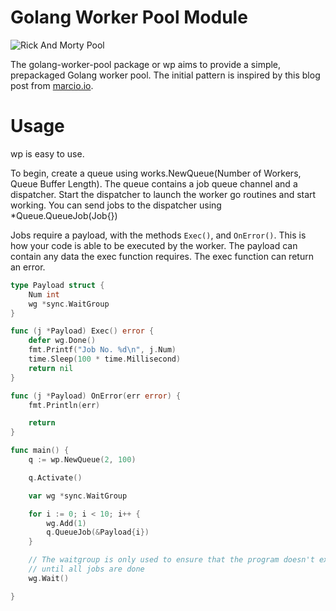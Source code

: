 # Golang Worker Pool Module

![Rick And Morty Pool](https://github.com/ashleymcnamara/gophers/raw/master/RickAndMorty.png)

The golang-worker-pool package or wp aims to provide a simple, prepackaged Golang worker pool.
The initial pattern is inspired by this blog post from [marcio.io](http://marcio.io/2015/07/handling-1-million-requests-per-minute-with-golang/).

# Usage

wp is easy to use.

To begin, create a queue using works.NewQueue(Number of Workers, Queue Buffer Length).
The queue contains a job queue channel and a dispatcher.
Start the dispatcher to launch the worker go routines and start working.
You can send jobs to the dispatcher using *Queue.QueueJob(Job{})

Jobs require a payload, with the methods `Exec()`, and `OnError()`.
This is how your code is able to be executed by the worker.
The payload can contain any data the exec function requires.
The exec function can return an error.

```go
type Payload struct {
	Num int
	wg *sync.WaitGroup
}

func (j *Payload) Exec() error {
	defer wg.Done()
	fmt.Printf("Job No. %d\n", j.Num)
	time.Sleep(100 * time.Millisecond)
	return nil
}

func (j *Payload) OnError(err error) {
	fmt.Println(err)

	return 
}

func main() {
	q := wp.NewQueue(2, 100)

	q.Activate()

	var wg *sync.WaitGroup

	for i := 0; i < 10; i++ {
		wg.Add(1)
		q.QueueJob(&Payload{i})
	}

	// The waitgroup is only used to ensure that the program doesn't exit
	// until all jobs are done
	wg.Wait()

}
```
